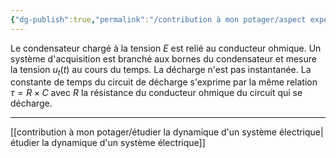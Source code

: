 ```yaml
---
{"dg-publish":true,"permalink":"/contribution à mon potager/aspect expérimental de la décharge du condansateur dans un conducteur ohmique/"}
---
```


Le condensateur chargé à la tension $E$ est relié au conducteur ohmique. Un système d'acquisition est branché aux bornes du condensateur et mesure la tension $u_{t}(t)$ au cours du temps. La décharge n'est pas instantanée. La constante de temps du circuit de décharge s'exprime par la même relation $\tau=R \times C$ avec $R$ la résistance du conducteur ohmique du circuit qui se décharge.

---
[[contribution à mon potager/étudier la dynamique d'un système électrique\|étudier la dynamique d'un système électrique]]